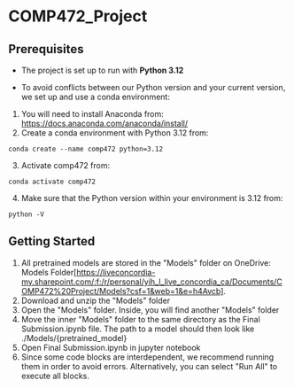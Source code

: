 # COMP472_Project
## Prerequisites

- The project is set up to run with **Python 3.12**

- To avoid conflicts between our Python version and your current version, we set up and use a conda environment:

1. You will need to install Anaconda from:
   https://docs.anaconda.com/anaconda/install/
2. Create a conda environment with Python 3.12 from:

```
conda create --name comp472 python=3.12
```

3. Activate comp472 from:

```
conda activate comp472
```

4. Make sure that the Python version within your environment is 3.12 from:

```
python -V
```

## Getting Started
1. All pretrained models are stored in the "Models" folder on OneDrive: Models Folder[https://liveconcordia-my.sharepoint.com/:f:/r/personal/yih_l_live_concordia_ca/Documents/COMP472%20Project/Models?csf=1&web=1&e=h4Avcb].
2. Download and unzip the "Models" folder 
3. Open the "Models" folder. Inside, you will find another "Models" folder 
4. Move the inner "Models" folder to the same directory as the Final Submission.ipynb file. The path to a model should then look like ./Models/{pretrained_model}
5. Open Final Submission.ipynb in jupyter notebook
6. Since some code blocks are interdependent, we recommend running them in order to avoid errors. Alternatively, you can select "Run All" to execute all blocks.
